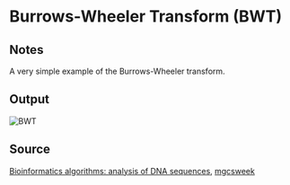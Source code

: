 # Burrows-Wheeler Transform (BWT)

## Notes

A very simple example of the Burrows-Wheeler transform.

## Output

![BWT](https://www.dropbox.com/s/b722ibdcpgx5tl0/bwt.png?raw=1)

## Source

[Bioinformatics algorithms: analysis of DNA sequences](http://www.csnedelja.mg.edu.rs/static/resources/v1.0/bioinformatics.pdf), [mgcsweek](http://www.csnedelja.mg.edu.rs)
